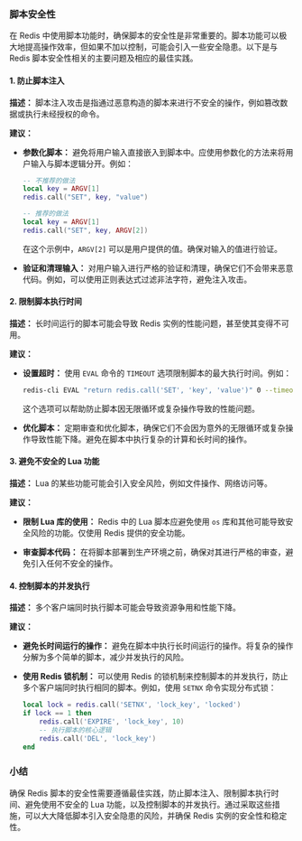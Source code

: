 ### 脚本安全性

在 Redis 中使用脚本功能时，确保脚本的安全性是非常重要的。脚本功能可以极大地提高操作效率，但如果不加以控制，可能会引入一些安全隐患。以下是与 Redis 脚本安全性相关的主要问题及相应的最佳实践。

#### 1. 防止脚本注入

**描述：** 脚本注入攻击是指通过恶意构造的脚本来进行不安全的操作，例如篡改数据或执行未经授权的命令。

**建议：**

- **参数化脚本：** 避免将用户输入直接嵌入到脚本中。应使用参数化的方法来将用户输入与脚本逻辑分开。例如：
  
  ```lua
  -- 不推荐的做法
  local key = ARGV[1]
  redis.call("SET", key, "value")

  -- 推荐的做法
  local key = ARGV[1]
  redis.call("SET", key, ARGV[2])
  ```

  在这个示例中，`ARGV[2]` 可以是用户提供的值。确保对输入的值进行验证。

- **验证和清理输入：** 对用户输入进行严格的验证和清理，确保它们不会带来恶意代码。例如，可以使用正则表达式过滤非法字符，避免注入攻击。

#### 2. 限制脚本执行时间

**描述：** 长时间运行的脚本可能会导致 Redis 实例的性能问题，甚至使其变得不可用。

**建议：**

- **设置超时：** 使用 `EVAL` 命令的 `TIMEOUT` 选项限制脚本的最大执行时间。例如：
  
  ```bash
  redis-cli EVAL "return redis.call('SET', 'key', 'value')" 0 --timeout 5000
  ```

  这个选项可以帮助防止脚本因无限循环或复杂操作导致的性能问题。

- **优化脚本：** 定期审查和优化脚本，确保它们不会因为意外的无限循环或复杂操作导致性能下降。避免在脚本中执行复杂的计算和长时间的操作。

#### 3. 避免不安全的 Lua 功能

**描述：** Lua 的某些功能可能会引入安全风险，例如文件操作、网络访问等。

**建议：**

- **限制 Lua 库的使用：** Redis 中的 Lua 脚本应避免使用 `os` 库和其他可能导致安全风险的功能。仅使用 Redis 提供的安全功能。

- **审查脚本代码：** 在将脚本部署到生产环境之前，确保对其进行严格的审查，避免引入任何不安全的操作。

#### 4. 控制脚本的并发执行

**描述：** 多个客户端同时执行脚本可能会导致资源争用和性能下降。

**建议：**

- **避免长时间运行的操作：** 避免在脚本中执行长时间运行的操作。将复杂的操作分解为多个简单的脚本，减少并发执行的风险。

- **使用 Redis 锁机制：** 可以使用 Redis 的锁机制来控制脚本的并发执行，防止多个客户端同时执行相同的脚本。例如，使用 `SETNX` 命令实现分布式锁：

  ```lua
  local lock = redis.call('SETNX', 'lock_key', 'locked')
  if lock == 1 then
      redis.call('EXPIRE', 'lock_key', 10)
      -- 执行脚本的核心逻辑
      redis.call('DEL', 'lock_key')
  end
  ```

### 小结

确保 Redis 脚本的安全性需要遵循最佳实践，防止脚本注入、限制脚本执行时间、避免使用不安全的 Lua 功能，以及控制脚本的并发执行。通过采取这些措施，可以大大降低脚本引入安全隐患的风险，并确保 Redis 实例的安全性和稳定性。